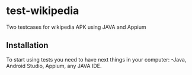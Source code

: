 # test-wikipedia
Two testcases for wikipedia APK using JAVA and Appium

## Installation
To start using tests you need to have next things in your computer:
-Java, Android Studio, Appium, any JAVA IDE.
